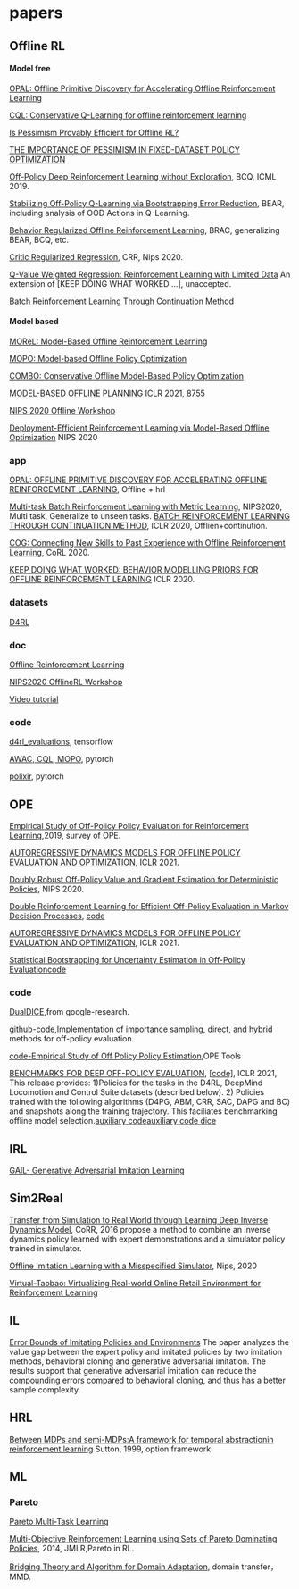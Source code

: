 # papers

## Offline RL
#### Model free
[OPAL: Offline Primitive Discovery for Accelerating Offline Reinforcement Learning](https://openreview.net/pdf?id=V69LGwJ0lIN)

[CQL: Conservative Q-Learning for offline reinforcement learning](https://arxiv.org/pdf/2006.04779.pdf)

[Is Pessimism Provably Efficient for Offline RL?](https://arxiv.org/pdf/2012.15085.pdf)

[THE IMPORTANCE OF PESSIMISM IN FIXED-DATASET POLICY OPTIMIZATION](https://arxiv.org/pdf/2009.06799.pdf)

[Off-Policy Deep Reinforcement Learning without Exploration](https://arxiv.org/pdf/1812.02900.pdf), BCQ, ICML 2019.

[Stabilizing Off-Policy Q-Learning via Bootstrapping Error Reduction](https://arxiv.org/pdf/1906.00949.pdf), BEAR, including analysis of OOD Actions in Q-Learning.

[Behavior Regularized Offline Reinforcement Learning](https://arxiv.org/pdf/1911.11361.pdf), BRAC, generalizing BEAR, BCQ, etc.

[Critic Regularized Regression](https://arxiv.org/pdf/2006.15134.pdf), CRR, Nips 2020.

[Q-Value Weighted Regression: Reinforcement Learning with Limited Data](https://arxiv.org/pdf/2102.06782.pdf#page=10&zoom=100,0,0) An extension of [KEEP DOING WHAT WORKED ...], unaccepted. 

[Batch Reinforcement Learning Through Continuation Method](https://openreview.net/pdf?id=po-DLlBuAuz)

#### Model based
[MOReL: Model-Based Offline Reinforcement Learning](https://arxiv.org/pdf/2005.05951.pdf)

[MOPO: Model-based Offline Policy Optimization](https://arxiv.org/pdf/2005.13239.pdf)

[COMBO: Conservative Offline Model-Based Policy Optimization](https://arxiv.org/pdf/2102.08363.pdf)

[MODEL-BASED OFFLINE PLANNING](https://openreview.net/pdf?id=OMNB1G5xzd4) ICLR 2021, 8755

[NIPS 2020 Offline Workshop](https://offline-rl-neurips.github.io/papers.html)

[Deployment-Efficient Reinforcement Learning via Model-Based Offline Optimization](https://arxiv.org/pdf/2006.03647.pdf) NIPS 2020

### app
[OPAL: OFFLINE PRIMITIVE DISCOVERY FOR ACCELERATING OFFLINE REINFORCEMENT LEARNING](https://arxiv.org/pdf/2010.13611.pdf), Offline + hrl

[Multi-task Batch Reinforcement Learning with Metric Learning](https://proceedings.neurips.cc//paper/2020/file/4496bf24afe7fab6f046bf4923da8de6-Paper.pdf), NIPS2020, Multi task, Generalize to unseen tasks.
[BATCH REINFORCEMENT LEARNING THROUGH CONTINUATION METHOD](https://openreview.net/pdf/84a7a35d996f84ab9fbbbcabccbdc21f44f2ba68.pdf), ICLR 2020, Offlien+continution.

[COG: Connecting New Skills to Past Experience with Offline Reinforcement Learning](https://arxiv.org/pdf/2010.14500.pdf), CoRL 2020.

[KEEP DOING WHAT WORKED: BEHAVIOR MODELLING PRIORS FOR OFFLINE REINFORCEMENT LEARNING](https://arxiv.org/pdf/2002.08396.pdf) ICLR 2020.

### datasets
[D4RL](https://arxiv.org/pdf/2004.07219.pdf)

### doc
[Offline Reinforcement Learning](https://github.com/hanjuku-kaso/awesome-offline-rl)

[NIPS2020 OfflineRL Workshop](https://offline-rl-neurips.github.io/papers.html)

[Video tutorial](https://www.youtube.com/watch?app=desktop&v=Es2G8FDl-Nc)

### code
[d4rl_evaluations](https://github.com/rail-berkeley/d4rl_evaluations), tensorflow

[AWAC, CQL, MOPO](https://github.com/hari-sikchi/offline_rl), pytorch

[polixir](https://github.com/polixir/OfflineRL), pytorch

## OPE
[Empirical Study of Off-Policy Policy Evaluation for Reinforcement Learning](https://arxiv.org/pdf/1911.06854.pdf),2019, survey of OPE.

[AUTOREGRESSIVE DYNAMICS MODELS FOR OFFLINE POLICY EVALUATION AND OPTIMIZATION](https://openreview.net/pdf?id=kmqjgSNXby), ICLR 2021.

[Doubly Robust Off-Policy Value and Gradient Estimation for Deterministic Policies](https://papers.nips.cc/paper/2020/file/75df63609809c7a2052fdffe5c00a84e-Paper.pdf), NIPS 2020.

[Double Reinforcement Learning for Efficient Off-Policy Evaluation in Markov Decision Processes](https://arxiv.org/pdf/1908.08526v3.pdf), [code](https://github.com/CausalML/DoubleReinforcementLearningMDP)

[AUTOREGRESSIVE DYNAMICS MODELS FOR OFFLINE POLICY EVALUATION AND OPTIMIZATION](https://openreview.net/pdf?id=kmqjgSNXby), ICLR 2021.

[Statistical Bootstrapping for Uncertainty Estimation in Off-Policy Evaluation](https://arxiv.org/pdf/2007.13609.pdf)[code](https://github.com/google-research/google-research/tree/master/policy_eval)


### code
[DualDICE](https://github.com/google-research/google-research/tree/master/dual_dice),from google-research.

[github-code](https://github.com/theophilee/discrete-off-policy-evaluation),Implementation of importance sampling, direct, and hybrid methods for off-policy evaluation.

[code-Empirical Study of Off Policy Policy Estimation](https://github.com/clvoloshin/OPE-tools),OPE Tools

[BENCHMARKS FOR DEEP OFF-POLICY EVALUATION](https://arxiv.org/pdf/2103.16596.pdf), [[code]](https://github.com/google-research/deep_ope), ICLR 2021, This release provides: 1)Policies for the tasks in the D4RL, DeepMind Locomotion and Control Suite datasets (described below).
2) Policies trained with the following algorithms (D4PG, ABM, CRR, SAC, DAPG and BC) and snapshots along the training trajectory. This faciliates benchmarking offline model selection.[auxiliary code](https://github.com/google-research/google-research/tree/master/policy_eval)[auxiliary code dice](https://github.com/google-research/dice_rl)


## IRL
[GAIL- Generative Adversarial Imitation Learning](https://papers.nips.cc/paper/2016/file/cc7e2b878868cbae992d1fb743995d8f-Paper.pdf)

## Sim2Real
[Transfer from Simulation to Real World through Learning Deep Inverse Dynamics Model](https://arxiv.org/pdf/1610.03518.pdf), CoRR, 2016
propose a method to combine an inverse dynamics policy learned with expert demonstrations and a simulator policy trained in simulator.

[Offline Imitation Learning with a Misspecified Simulator](https://proceedings.neurips.cc/paper/2020/file/60cb558c40e4f18479664069d9642d5a-Paper.pdf), Nips, 2020

[Virtual-Taobao: Virtualizing Real-world Online Retail Environment for Reinforcement Learning](https://arxiv.org/pdf/1805.10000.pdf)

## IL
[Error Bounds of Imitating Policies and Environments](https://papers.nips.cc/paper/2020/file/b5c01503041b70d41d80e3dbe31bbd8c-Paper.pdf)
The paper analyzes the value gap between the expert policy and imitated policies by two imitation methods, behavioral cloning and generative adversarial imitation. The results support that generative adversarial imitation can reduce the compounding errors compared to behavioral cloning, and thus has a better sample complexity.



## HRL
[Between MDPs and semi-MDPs:A framework for temporal abstractionin reinforcement learning](https://reader.elsevier.com/reader/sd/pii/S0004370299000521?token=6F22DD36E1D8394D262562BDA941EB802AF20CADF56CC8383CACBC8E83A27EFC1D7F8A5F169F49FE35CC8E50DEB3319E) Sutton, 1999, option framework

## ML
### Pareto

[Pareto Multi-Task Learning](https://arxiv.org/pdf/1912.12854.pdf)

[Multi-Objective Reinforcement Learning using Sets of Pareto Dominating Policies](https://jmlr.csail.mit.edu/papers/volume15/vanmoffaert14a/vanmoffaert14a.pdf), 2014, JMLR,Pareto in RL. 

[Bridging Theory and Algorithm for Domain Adaptation](https://arxiv.org/pdf/1904.05801.pdf), domain transfer， MMD.

